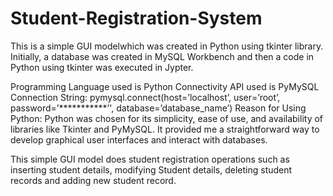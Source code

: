 # Student-Registration-System
This is a simple GUI modelwhich was created in Python using tkinter library. Initially, a database was created in MySQL Workbench and then a code in Python using tkinter was executed in Jypter. 

Programming Language used is Python
Connectivity API used is PyMySQL
Connection String: pymysql.connect(host=’localhost’, user=’root’, password=’***********’',
  database=’database_name’)
  Reason for Using Python: Python was chosen for its simplicity, ease of use, and availability of
  libraries like Tkinter and PyMySQL. It provided me a straightforward way to develop graphical
 user interfaces and interact with databases.

 This simple GUI model does student registration operations such as inserting student details, modifying Student details, deleting student records and adding new student record.

 
 
